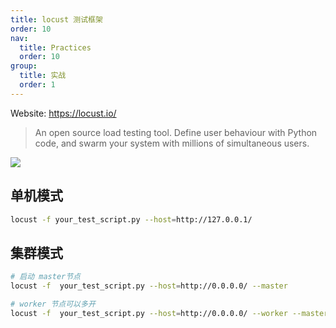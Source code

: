 ```yaml
---
title: locust 测试框架
order: 10
nav:
  title: Practices
  order: 10
group:
  title: 实战
  order: 1
---
```


Website: https://locust.io/


> An open source load testing tool.
Define user behaviour with Python code, and swarm your system with millions of simultaneous users.


![](https://locust.io/static/img/screenshot_2.13.1.png)


## 单机模式

```bash
locust -f your_test_script.py --host=http://127.0.0.1/
```


## 集群模式

```bash
# 启动 master节点
locust -f  your_test_script.py --host=http://0.0.0.0/ --master

# worker 节点可以多开
locust -f  your_test_script.py --host=http://0.0.0.0/ --worker --master-host=<your master host>
```
